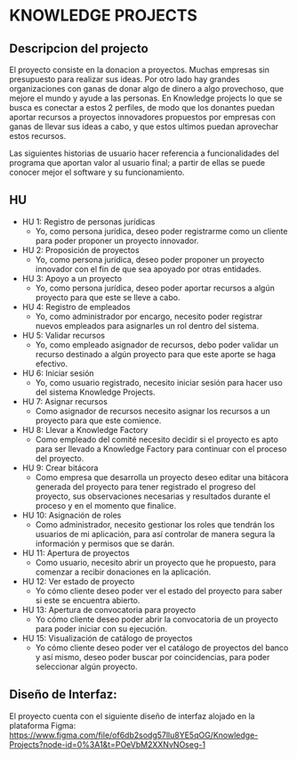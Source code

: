 # KNOWLEDGE PROJECTS

## Descripcion del projecto

El proyecto consiste en la donacion a proyectos. Muchas empresas sin presupuesto para realizar sus ideas. Por otro lado hay grandes organizaciones con ganas de donar algo de dinero a algo provechoso, que mejore el mundo y ayude a las personas. En Knowledge projects lo que se busca es conectar a estos 2 perfiles, de modo que los donantes puedan aportar recursos a proyectos innovadores propuestos por empresas con ganas de llevar sus ideas a cabo, y que estos ultimos puedan aprovechar estos recursos. 

Las siguientes historias de usuario hacer referencia a funcionalidades del programa que aportan valor al usuario final; a partir de ellas se puede conocer mejor el software y su funcionamiento.

## HU

* HU 1: Registro de personas jurídicas
    * Yo, como persona jurídica, deseo poder registrarme como un cliente para poder proponer un proyecto innovador.
* HU 2: Proposición de proyectos
    * Yo, como persona jurídica, deseo poder proponer un proyecto innovador con el fin de que sea apoyado por otras entidades.
* HU 3: Apoyo a un proyecto
    * Yo, como persona jurídica, deseo poder aportar recursos a algún proyecto para que este se lleve a cabo.
* HU 4: Registro de empleados
    * Yo, como administrador por encargo, necesito poder registrar nuevos empleados para asignarles un rol dentro del sistema.
* HU 5: Validar recursos
    * Yo, como empleado asignador de recursos, debo poder validar un recurso destinado a algún proyecto para que este aporte se haga efectivo.
* HU 6: Iniciar sesión
    * Yo, como usuario registrado, necesito iniciar sesión para hacer uso del sistema Knowledge Projects.
* HU 7: Asignar recursos
    * Como asignador de recursos necesito asignar los recursos a un proyecto para que este comience.
* HU 8: Llevar a Knowledge Factory
    * Como empleado del comité necesito decidir si el proyecto es apto para ser llevado a Knowledge Factory para continuar con el proceso del proyecto.
* HU 9: Crear bitácora
    * Como empresa que desarrolla un proyecto deseo editar una bitácora generada del proyecto para tener registrado el progreso del proyecto, sus observaciones necesarias y resultados  durante el proceso y en el momento que finalice.
* HU 10: Asignación de roles
    * Como administrador, necesito gestionar los roles que tendrán los usuarios de mi aplicación, para así controlar de manera segura la información y permisos que se darán.
* HU 11: Apertura de proyectos
    * Como usuario, necesito abrir un proyecto que he propuesto, para comenzar a recibir donaciones en la aplicación.
* HU 12: Ver estado de proyecto
    * Yo cómo cliente deseo poder ver el estado del proyecto para saber si este se encuentra abierto.
* HU 13: Apertura de convocatoria para proyecto
    * Yo cómo cliente deseo poder abrir la convocatoria de un proyecto para poder iniciar con su ejecución.
* HU 15: Visualización de catálogo de proyectos
    * Yo cómo cliente deseo poder ver el catálogo de proyectos del banco y así mismo, deseo poder buscar por coincidencias, para poder seleccionar algún proyecto.

## Diseño de Interfaz:  
El proyecto cuenta con el siguiente diseño de interfaz alojado en la plataforma Figma: https://www.figma.com/file/of6db2sodg57llu8YE5qOG/Knowledge-Projects?node-id=0%3A1&t=POeVbM2XXNvNOseg-1
